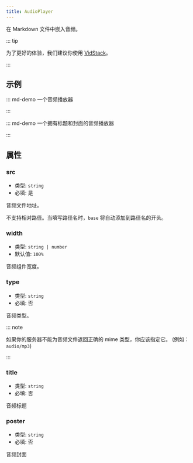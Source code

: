 ```yaml
---
title: AudioPlayer
---
```


在 Markdown 文件中嵌入音频。

<!-- more -->

::: tip

为了更好的体验，我们建议你使用 [VidStack](./vid-stack.md)。

:::

## 示例

<!-- #region demo -->

::: md-demo 一个音频播放器

<AudioPlayer src="//theme-hope-assets.vuejs.press/files/sample.mp3" />

:::

::: md-demo 一个拥有标题和封面的音频播放器

<AudioPlayer
  src="//theme-hope-assets.vuejs.press/files/sample.mp3"
  title="A Sample Audio"
  poster="//theme-hope-assets.vuejs.press/logo.svg"
/>

:::

<!-- #endregion demo -->

## 属性

### src

- 类型: `string`
- 必填: 是

音频文件地址。

不支持相对路径。当填写路径名时，`base` 将自动添加到路径名的开头。

### width

- 类型: `string | number`
- 默认值: `100%`

音频组件宽度。

### type

- 类型: `string`
- 必填: 否

音频类型。

::: note

如果你的服务器不能为音频文件返回正确的 mime 类型，你应该指定它。 (例如：`audio/mp3`)

:::

### title

- 类型: `string`
- 必填: 否

音频标题

### poster

- 类型: `string`
- 必填: 否

音频封面

